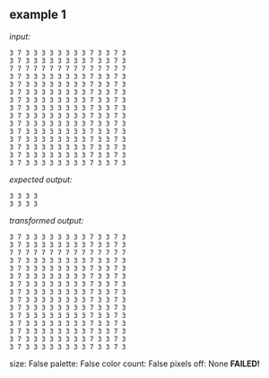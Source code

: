 
## example 1
*input:*
```
3 7 3 3 3 3 3 3 3 3 7 3 3 7 3
3 7 3 3 3 3 3 3 3 3 7 3 3 7 3
7 7 7 7 7 7 7 7 7 7 7 7 7 7 7
3 7 3 3 3 3 3 3 3 3 7 3 3 7 3
3 7 3 3 3 3 3 3 3 3 7 3 3 7 3
3 7 3 3 3 3 3 3 3 3 7 3 3 7 3
3 7 3 3 3 3 3 3 3 3 7 3 3 7 3
3 7 3 3 3 3 3 3 3 3 7 3 3 7 3
3 7 3 3 3 3 3 3 3 3 7 3 3 7 3
3 7 3 3 3 3 3 3 3 3 7 3 3 7 3
3 7 3 3 3 3 3 3 3 3 7 3 3 7 3
3 7 3 3 3 3 3 3 3 3 7 3 3 7 3
3 7 3 3 3 3 3 3 3 3 7 3 3 7 3
3 7 3 3 3 3 3 3 3 3 7 3 3 7 3
3 7 3 3 3 3 3 3 3 3 7 3 3 7 3
```
*expected output:*
```
3 3 3 3
3 3 3 3
```
*transformed output:*
```
3 7 3 3 3 3 3 3 3 3 7 3 3 7 3
3 7 3 3 3 3 3 3 3 3 7 3 3 7 3
7 7 7 7 7 7 7 7 7 7 7 7 7 7 7
3 7 3 3 3 3 3 3 3 3 7 3 3 7 3
3 7 3 3 3 3 3 3 3 3 7 3 3 7 3
3 7 3 3 3 3 3 3 3 3 7 3 3 7 3
3 7 3 3 3 3 3 3 3 3 7 3 3 7 3
3 7 3 3 3 3 3 3 3 3 7 3 3 7 3
3 7 3 3 3 3 3 3 3 3 7 3 3 7 3
3 7 3 3 3 3 3 3 3 3 7 3 3 7 3
3 7 3 3 3 3 3 3 3 3 7 3 3 7 3
3 7 3 3 3 3 3 3 3 3 7 3 3 7 3
3 7 3 3 3 3 3 3 3 3 7 3 3 7 3
3 7 3 3 3 3 3 3 3 3 7 3 3 7 3
3 7 3 3 3 3 3 3 3 3 7 3 3 7 3
```
size: False
palette: False
color count: False
pixels off: None
**FAILED!**
